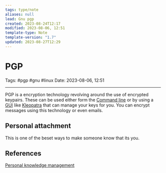 ```yaml
---
tags: type/note
aliases: null
lead: Gnu pgp
created: 2023-08-24T12:17
modified: 2023-08-06, 12:51
template-type: Note
template-version: "1.7"
updated: 2023-08-27T12:29
---
```


# PGP

Tags: #pgp #gnu #linux 
Date: 2023-08-06, 12:51

---

PGP is a encryption technology revolving around the use of encrypted keypairs. These can be used either form the [Command line](Command%20line) or by using a [GUI](GUI) like [Kleopatra](Kleopatra.md) that can manage your keys for you. You can encrypt messages using this technology or even emails.   

## Personal attachment 

This is one of the beset ways to make someone know that its you. 

## References

[Personal knowledge management](Personal%20knowledge%20management.md)